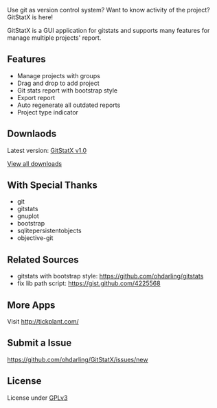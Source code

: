 Use git as version control system? Want to know activity of the project? GitStatX is here!

GitStatX is a GUI application for gitstats and supports many features for manage multiple projects' report.

## Features

* Manage projects with groups
* Drag and drop to add project
* Git stats report with bootstrap style
* Export report
* Auto regenerate all outdated reports
* Project type indicator

## Downlaods

Latest version: [GitStatX v1.0](https://github.com/ohdarling/GitStatX/wiki/files/GitStatX-v1.0.zip)

[View all downloads](https://github.com/ohdarling/GitStatX/wiki/Downloads)

## With Special Thanks

* git
* gitstats
* gnuplot
* bootstrap
* sqlitepersistentobjects
* objective-git

## Related Sources

* gitstats with bootstrap style: <https://github.com/ohdarling/gitstats>
* fix lib path script: <https://gist.github.com/4225568>

## More Apps

Visit <http://tickplant.com/>

## Submit a Issue

<https://github.com/ohdarling/GitStatX/issues/new>

## License

License under [GPLv3](http://www.gnu.org/licenses/gpl-3.0.txt)